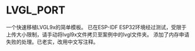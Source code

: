 # LVGL_PORT
一个快速移植LVGL9x的简单模板。
已在ESP-IDF ESP32环境经过测试，受限于上传大小限制，请手动将lvgl9x文件拷贝至案例中的lvgl文件夹。
添加了内存申请失败的处理。已老实，改用中文写注释。
